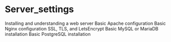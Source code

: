 # Server_settings
Installing and understanding a web server Basic Apache configuration Basic Nginx configuration SSL, TLS, and LetsEncrypt Basic MySQL or MariaDB installation Basic PostgreSQL installation
